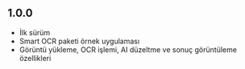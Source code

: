 ## 1.0.0

- İlk sürüm
- Smart OCR paketi örnek uygulaması
- Görüntü yükleme, OCR işlemi, AI düzeltme ve sonuç görüntüleme özellikleri

